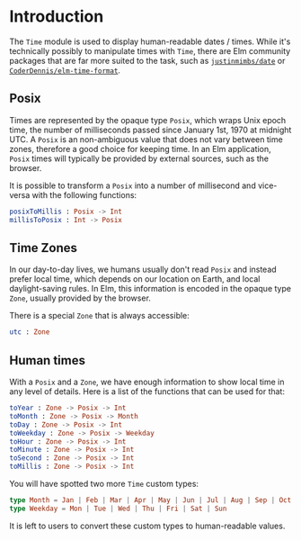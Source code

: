 # Introduction

The `Time` module is used to display human-readable dates / times.
While it's technically possibly to manipulate times with `Time`, there are Elm community packages that are far more suited to the task, such as [`justinmimbs/date`][date] or [`CoderDennis/elm-time-format`][elm-time-format].

## Posix

Times are represented by the opaque type `Posix`, which wraps Unix epoch time, the number of milliseconds passed since January 1st, 1970 at midnight UTC.
A `Posix` is an non-ambiguous value that does not vary between time zones, therefore a good choice for keeping time.
In an Elm application, `Posix` times will typically be provided by external sources, such as the browser.

It is possible to transform a `Posix` into a number of millisecond and vice-versa with the following functions:

```elm
posixToMillis : Posix -> Int
millisToPosix : Int -> Posix
```

## Time Zones

In our day-to-day lives, we humans usually don't read `Posix` and instead prefer local time, which depends on our location on Earth, and local daylight-saving rules.
In Elm, this information is encoded in the opaque type `Zone`, usually provided by the browser.

There is a special `Zone` that is always accessible:

```elm
utc : Zone
```

## Human times

With a `Posix` and a `Zone`, we have enough information to show local time in any level of details.
Here is a list of the functions that can be used for that:

```elm
toYear : Zone -> Posix -> Int
toMonth : Zone -> Posix -> Month
toDay : Zone -> Posix -> Int
toWeekday : Zone -> Posix -> Weekday
toHour : Zone -> Posix -> Int
toMinute : Zone -> Posix -> Int
toSecond : Zone -> Posix -> Int
toMillis : Zone -> Posix -> Int
```

You will have spotted two more `Time` custom types:

```elm
type Month = Jan | Feb | Mar | Apr | May | Jun | Jul | Aug | Sep | Oct | Nov | Dec
type Weekday = Mon | Tue | Wed | Thu | Fri | Sat | Sun
```

It is left to users to convert these custom types to human-readable values.

[date]: https://package.elm-lang.org/packages/justinmimbs/date/latest
[elm-time-format]: https://package.elm-lang.org/packages/CoderDennis/elm-time-format/latest

